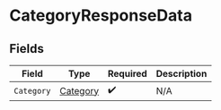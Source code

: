# CategoryResponseData


## Fields

| Field                                           | Type                                            | Required                                        | Description                                     |
| ----------------------------------------------- | ----------------------------------------------- | ----------------------------------------------- | ----------------------------------------------- |
| `Category`                                      | [Category](../../Models/Components/Category.md) | :heavy_check_mark:                              | N/A                                             |